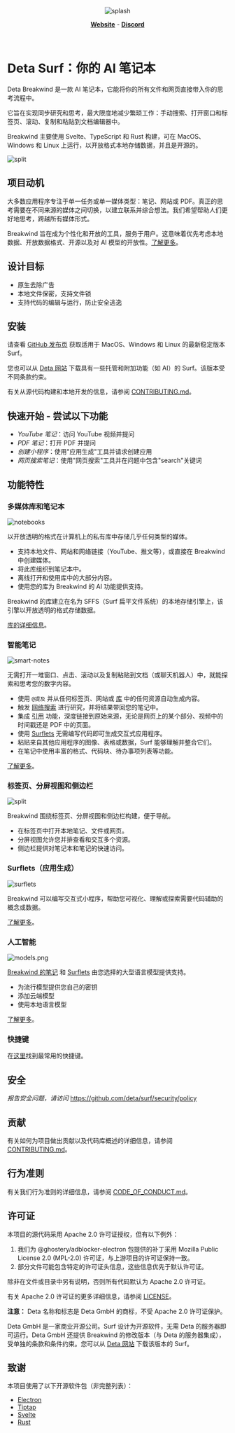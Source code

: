 <div align="center">
  
![splash](./docs/assets/repo-header.png)

[**Website**](https://deta.surf) - [**Discord**](https://deta.surf/discord)

</div>

<br>

# Deta Surf：你的 AI 笔记本

Deta Breakwind 是一款 AI 笔记本，它能将你的所有文件和网页直接带入你的思考流程中。

它旨在实现同步研究和思考，最大限度地减少繁琐工作：手动搜索、打开窗口和标签页、滚动、复制和粘贴到文档编辑器中。

Breakwind 主要使用 Svelte、TypeScript 和 Rust 构建，可在 MacOS、Windows 和 Linux 上运行，以开放格式本地存储数据，并且是开源的。

![split](./docs/assets/split-note.webp)

## 项目动机

大多数应用程序专注于单一任务或单一媒体类型：笔记、网站或 PDF。真正的思考需要在不同来源的媒体之间切换，以建立联系并综合想法。我们希望帮助人们更好地思考，跨越所有媒体形式。

Breakwind 旨在成为个性化和开放的工具，服务于用户。这意味着优先考虑本地数据、开放数据格式、开源以及对 AI 模型的开放性。[了解更多](https://deta.surf/motivation)。

## 设计目标

- 原生去除广告
- 本地文件保密，支持文件锁
- 支持代码的编辑与运行，防止安全逃逸

## 安装

请查看 [GitHub 发布页](https://github.com/deta/surf/releases) 获取适用于 MacOS、Windows 和 Linux 的最新稳定版本 Surf。

您也可以从 [Deta 网站](https://deta.surf) 下载具有一些托管和附加功能（如 AI）的 Surf。该版本受不同条款约束。

有关从源代码构建和本地开发的信息，请参阅 [CONTRIBUTING.md](CONTRIBUTING.md)。

## 快速开始 - 尝试以下功能

- _YouTube 笔记_：访问 YouTube 视频并提问
- _PDF 笔记_：打开 PDF 并提问
- _创建小程序_：使用"应用生成"工具并请求创建应用
- _网页搜索笔记_：使用"网页搜索"工具并在问题中包含"search"关键词

## 功能特性

### 多媒体库和笔记本

![notebooks](./docs/assets/readme/notebook-grid.png)

以开放透明的格式在计算机上的私有库中存储几乎任何类型的媒体。

- 支持本地文件、网站和网络链接（YouTube、推文等），或直接在 Breakwind 中创建媒体。
- 将此库组织到笔记本中。
- 离线打开和使用库中的大部分内容。
- 使用您的库为 Breakwind 的 AI 功能提供支持。

Breakwind 的库建立在名为 SFFS（Surf 扁平文件系统）的本地存储引擎上，该引擎以开放透明的格式存储数据。

[库的详细信息](/docs/LIBRARY.md)。

### 智能笔记

![smart-notes](./docs/assets/readme/smart-notes.png)

无需打开一堆窗口、点击、滚动以及复制粘贴到文档（或聊天机器人）中，就能探索和思考您的数字内容。

- 使用 `@提及` 并从任何标签页、网站或 [库](./docs/LIBRARY.md) 中的任何资源自动生成内容。
- 触发 [网络搜索](./docs/SMART_NOTES.md#web-search) 进行研究，并将结果带回您的笔记中。
- 集成 [引用](./docs/SMART_NOTES.md#citations) 功能，深度链接到原始来源，无论是网页上的某个部分、视频中的时间戳还是 PDF 中的页面。
- 使用 [Surflets](./docs/Surflets.md) 无需编写代码即可生成交互式应用程序。
- 粘贴来自其他应用程序的图像、表格或数据，Surf 能够理解并整合它们。
- 在笔记中使用丰富的格式、代码块、待办事项列表等功能。

[了解更多](/docs/SMART_NOTES.md)。

### 标签页、分屏视图和侧边栏

![split](./docs/assets/another-split.webp)

Breakwind 围绕标签页、分屏视图和侧边栏构建，便于导航。

- 在标签页中打开本地笔记、文件或网页。
- 分屏视图允许您并排查看和交互多个资源。
- 侧边栏提供对笔记本和笔记的快速访问。

### Surflets（应用生成）

![surflets](./docs/assets/readme/surflets.png)

Breakwind 可以编写交互式小程序，帮助您可视化、理解或探索需要代码辅助的概念或数据。

[了解更多](./docs/SURFLETS.md)。

### 人工智能

![models.png](./docs/assets/readme/models.png)

[Breakwind 的笔记](./docs/SMART_NOTES.md) 和 [Surflets](./docs/SURFLETS.md) 由您选择的大型语言模型提供支持。

- 为流行模型提供您自己的密钥
- 添加云端模型
- 使用本地语言模型

[了解更多](./docs/AI_MODELS.md)。

### 快捷键

在[这里](./docs/SHORTCUTS.md)找到最常用的快捷键。

## 安全

_报告安全问题，请访问_ https://github.com/deta/surf/security/policy

## 贡献

有关如何为项目做出贡献以及代码库概述的详细信息，请参阅 [CONTRIBUTING.md](CONTRIBUTING.md)。

## 行为准则

有关我们行为准则的详细信息，请参阅 [CODE_OF_CONDUCT.md](CODE_OF_CONDUCT.md)。

## 许可证

本项目的源代码采用 Apache 2.0 许可证授权，但有以下例外：

1. 我们为 @ghostery/adblocker-electron 包提供的补丁采用 Mozilla Public License 2.0 (MPL-2.0) 许可证，与上游项目的许可证保持一致。
1. 部分文件可能包含特定的许可证头信息，这些信息优先于默认许可证。

除非在文件或目录中另有说明，否则所有代码默认为 Apache 2.0 许可证。

有关 Apache 2.0 许可证的更多详细信息，请参阅 [LICENSE](LICENSE)。

**注意：** Deta 名称和标志是 Deta GmbH 的商标，不受 Apache 2.0 许可证保护。

Deta GmbH 是一家商业开源公司。Surf 设计为开源软件，无需 Deta 的服务器即可运行。Deta GmbH 还提供 Breakwind 的修改版本（与 Deta 的服务器集成），受单独的条款和条件约束。您可以从 [Deta 网站](https://deta.surf/) 下载该版本的 Surf。

## 致谢

本项目使用了以下开源软件包（非完整列表）：

- [Electron](https://www.electronjs.org/)
- [Tiptap](https://tiptap.dev/)
- [Svelte](https://svelte.dev/)
- [Rust](https://www.rust-lang.org/)
